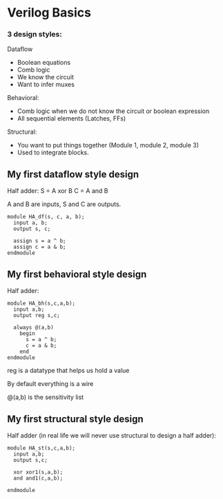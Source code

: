 # Verilog Basics

### 3 design styles:
Dataflow
- Boolean equations
- Comb logic
- We know the circuit
- Want to infer muxes

Behavioral:
- Comb logic when we do not know the circuit or boolean expression
- All sequential elements (Latches, FFs)

Structural:
- You want to put things together (Module 1, module 2, module 3)
- Used to integrate blocks.

## My first dataflow style design
Half adder:
S = A xor B
C = A and B

A and B are inputs, S and C are outputs.

```
module HA_df(s, c, a, b);
  input a, b;
  output s, c;

  assign s = a ^ b;
  assign c = a & b;
endmodule
```

## My first behavioral style design
Half adder:
```
module HA_bh(s,c,a,b);
  input a,b;
  output reg s,c;

  always @(a,b)
    begin
      s = a ^ b;
      c = a & b;
    end
endmodule
```

reg is a datatype that helps us hold a value

By default everything is a wire

@(a,b) is the sensitivity list

## My first structural style design
Half adder (in real life we will never use structural to design a half adder):
```
module HA_st(s,c,a,b);
  input a,b;
  output s,c;

  xor xor1(s,a,b);
  and and1(c,a,b);

endmodule
```
